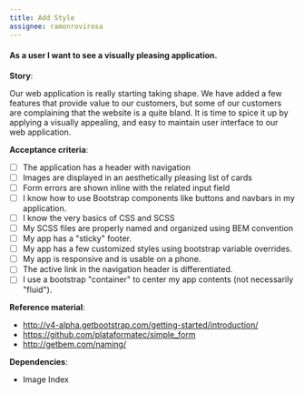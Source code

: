 ```yaml
---
title: Add Style
assignee: ramonrovirosa
---
```


#### As a user I want to see a visually pleasing application.

__Story__:

Our web application is really starting taking shape. We have added a few
features that provide value to our customers, but some of our customers are
complaining that the website is a quite bland. It is time to spice it up by
applying a visually appealing, and easy to maintain user interface to our web
application.

__Acceptance criteria__:
- [ ] The application has a header with navigation
- [ ] Images are displayed in an aesthetically pleasing list of cards
- [ ] Form errors are shown inline with the related input field
- [ ] I know how to use Bootstrap components like buttons and navbars in my
  application.
- [ ] I know the very basics of CSS and SCSS
- [ ] My SCSS files are properly named and organized using BEM convention
- [ ] My app has a "sticky" footer.
- [ ] My app has a few customized styles using bootstrap variable overrides.
- [ ] My app is responsive and is usable on a phone.
- [ ] The active link in the navigation header is differentiated.
- [ ] I use a bootstrap "container" to center my app contents (not necessarily "fluid").

__Reference material__:
- http://v4-alpha.getbootstrap.com/getting-started/introduction/
- https://github.com/plataformatec/simple_form
- http://getbem.com/naming/

__Dependencies__:
- Image Index
